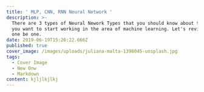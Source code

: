 ```yaml
---
title: ' MLP, CNN, RNN Neural Network '
description: >-
  There are 3 types of Neural Nework Types that you should know about them if
  you want to start working in the area of machine learning. Let's review them
  one be one.
date: 2019-06-19T15:26:22.666Z
published: true
cover_image: /images/uploads/juliana-malta-1398045-unsplash.jpg
tags:
  - Cover Image
  - New Onw
  - Markdown
content: kjljlkjlkj
---
```


